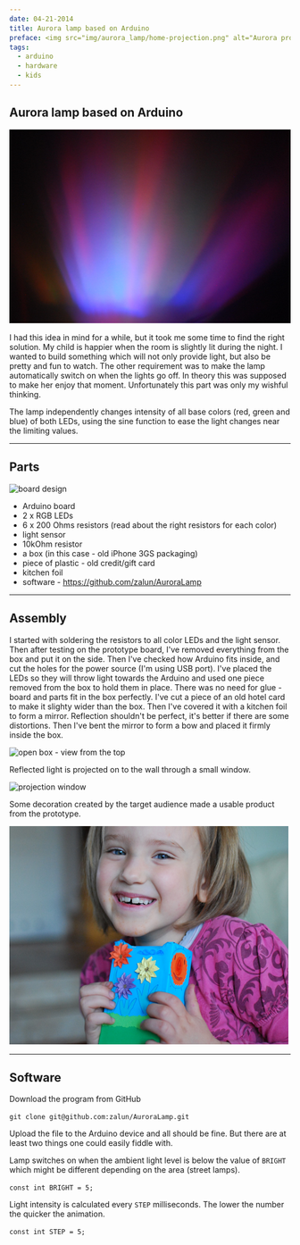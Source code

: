 ```yaml
---
date: 04-21-2014
title: Aurora lamp based on Arduino
preface: <img src="img/aurora_lamp/home-projection.png" alt="Aurora projection"/><br/>Aurora projected on the wall. Switches on automatically when it's dark. Build with Arduino and two RGB LEDs. 
tags:
  - arduino
  - hardware
  - kids
---
```


## Aurora lamp based on Arduino

![result](../img/aurora_lamp/1-projection.png)

I had this idea in mind for a while, but it took me some time to find the right solution. My child is happier when the room is slightly lit during the night. I wanted to build something which will not only provide light, but also be pretty and fun to watch. The other requirement was to make the lamp automatically switch on when the lights go off. In theory this was supposed to make her enjoy that moment. Unfortunately this part was only my wishful thinking.  

The lamp independently changes intensity of all base colors (red, green and blue) of both LEDs, using the sine function to ease the light changes near the limiting values.

---

## Parts

![board design](../img/aurora_lamp/0-schema.png)

* Arduino board
* 2 x RGB LEDs
* 6 x 200 Ohms resistors (read about the right resistors for each color)
* light sensor
* 10kOhm resistor
* a box (in this case - old iPhone 3GS packaging)
* piece of plastic - old credit/gift card
* kitchen foil
* software - https://github.com/zalun/AuroraLamp

---

## Assembly

I started with soldering the resistors to all color LEDs and the light sensor. Then after testing on the prototype board, I've removed everything from the box and put it on the side. Then I've checked how Arduino fits inside, and cut the holes for the power source (I'm using USB port). I've placed the LEDs so they will throw light towards the Arduino and used one piece removed from the box to hold them in place. There was no need for glue - board and parts fit in the box perfectly. I've cut a piece of an old hotel card to make it slighty wider than the box. Then I've covered it with a kitchen foil to form a mirror. Reflection shouldn't be perfect, it's better if there are some distortions. Then I've bent the mirror to form a bow and placed it firmly inside the box.

![open box - view from the top](../img/aurora_lamp/2-construction.png)

Reflected light is projected on to the wall through a small window.

![projection window](../img/aurora_lamp/4-box-top.jpg)

Some decoration created by the target audience made a usable product from the prototype.

![happy kid](../img/aurora_lamp/6-happykid.png)

---

## Software

Download the program from GitHub

```git clone git@github.com:zalun/AuroraLamp.git```

Upload the file to the Arduino device and all should be fine. But there are at least two things one could easily fiddle with.

Lamp switches on when the ambient light level is below the value of `BRIGHT` which might be different depending on the area (street lamps).

```const int BRIGHT = 5;```

Light intensity is calculated every `STEP` milliseconds. The lower the number the quicker the animation.

```const int STEP = 5;```
